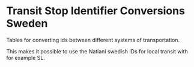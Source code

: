 Transit Stop Identifier Conversions Sweden
==========

Tables for converting ids between different systems of transportation.

This makes it possible to use the Natianl swedish IDs for local transit with for example SL.
